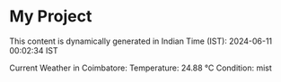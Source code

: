 # My Project

This content is dynamically generated in Indian Time (IST): 2024-06-11 00:02:34 IST


Current Weather in Coimbatore:
Temperature: 24.88 °C
Condition: mist
